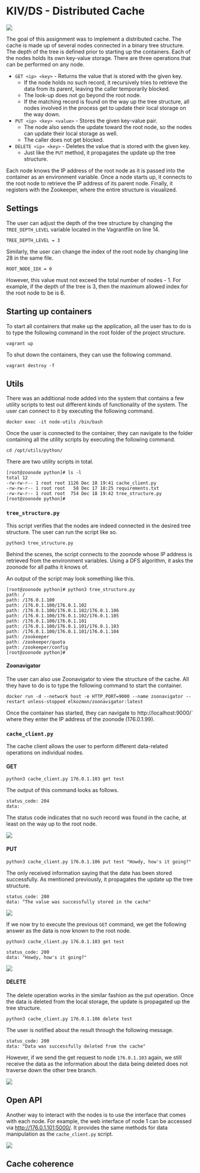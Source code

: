 # KIV/DS - Distributed Cache

<img src="img/01.png">

The goal of this assignment was to implement a distributed cache. The cache is made up of several nodes connected in a binary tree structure. The depth of the tree is defined prior to starting up the containers. Each of the nodes holds its own key-value storage. There are three operations that can be performed on any node.

* `GET <ip> <key>` - Returns the value that is stored with the given key.
    * If the node holds no such record, it recursively tries to retrieve the data from its parent, leaving the caller temporarily blocked.
    * The look-up does not go beyond the root node.
    * If the matching record is found on the way up the tree structure, all nodes involved in the process get to update their local storage on the way down.
* `PUT <ip> <key> <value>` - Stores the given key-value pair.
    * The node also sends the update toward the root node, so the nodes can update their local storage as well.
    * The caller does not get blocked.
* `DELETE <ip> <key>` - Deletes the value that is stored with the given key.
    * Just like the `PUT` method, it propagates the update up the tree structure.

Each node knows the IP address of the root node as it is passed into the container as an environment variable. Once a node starts up, it connects to the root node to retrieve the IP address of its parent node. Finally, it registers with the Zookeeper, where the entire structure is visualized. 

## Settings

The user can adjust the depth of the tree structure by changing the `TREE_DEPTH_LEVEL` variable located in the Vagrantfile on line 14.

```
TREE_DEPTH_LEVEL = 3
```

Similarly, the user can change the index of the root node by changing line 28 in the same file.

```
ROOT_NODE_IDX = 0
```
However, this value must not exceed the total number of nodes - 1. For example, if the depth of the tree is 3, then the maximum allowed index for the root node to be is 6.

## Starting up containers

To start all containers that make up the application, all the user has to do is to type the following command in the root folder of the project structure.

```
vagrant up
```

To shut down the containers, they can use the following command.

```
vagrant destroy -f
```

## Utils

There was an additional node added into the system that contains a few utility scripts to test out different kinds of functionality of the system. The user can connect to it by executing the following command.

```
docker exec -it node-utils /bin/bash
```

Once the user is connected to the container, they can navigate to the folder containing all the utility scripts by executing the following command.

```
cd /opt/utils/python/
```

There are two utility scripts in total.
```
[root@zoonode python]# ls -l
total 12
-rw-rw-r-- 1 root root 1126 Dec 18 19:41 cache_client.py
-rw-rw-r-- 1 root root   58 Dec 17 18:25 requirements.txt
-rw-rw-r-- 1 root root  754 Dec 18 19:42 tree_structure.py
[root@zoonode python]#
```

### `tree_structure.py`

This script verifies that the nodes are indeed connected in the desired tree structure. The user can run the script like so.

```
python3 tree_structure.py
```

Behind the scenes, the script connects to the zoonode whose IP address is retrieved from the environment variables. Using a DFS algorithm, it asks the zoonode for all paths it knows of.

An output of the script may look something like this.

```
[root@zoonode python]# python3 tree_structure.py
path: /
path: /176.0.1.100
path: /176.0.1.100/176.0.1.102
path: /176.0.1.100/176.0.1.102/176.0.1.106
path: /176.0.1.100/176.0.1.102/176.0.1.105
path: /176.0.1.100/176.0.1.101
path: /176.0.1.100/176.0.1.101/176.0.1.103
path: /176.0.1.100/176.0.1.101/176.0.1.104
path: /zookeeper
path: /zookeeper/quota
path: /zookeeper/config
[root@zoonode python]# 
```

#### Zoonavigator

The user can also use Zoonavigator to view the structure of the cache. All they have to do is to type the following command to start the container.

```
docker run -d --network host -e HTTP_PORT=9000 --name zoonavigator --restart unless-stopped elkozmon/zoonavigator:latest
```
Once the container has started, they can navigate to http://localhost:9000/` where they enter the IP address of the zoonode (176.0.1.99).

### `cache_client.py`

The cache client allows the user to perform different data-related operations on individual nodes.

#### GET

```
python3 cache_client.py 176.0.1.103 get test
```

The output of this command looks as follows.

```
status_code: 204
data: 
```
The status code indicates that no such record was found in the cache, at least on the way up to the root node.

<img src="img/02.png">

#### PUT

```
python3 cache_client.py 176.0.1.106 put test "Howdy, how's it going?"
```

The only received information saying that the date has been stored successfully. As mentioned previously, it propagates the update up the tree structure.
```
status_code: 200
data: "The value was successfully stored in the cache"
```

<img src="img/03.png">

If we now try to execute the previous `GET` command, we get the following answer as the data is now known to the root node.

```
python3 cache_client.py 176.0.1.103 get test
```

```
status_code: 200
data: "Howdy, how's it going?"
```

<img src="img/04.png">

#### DELETE

The delete operation works in the similar fashion as the put operation. Once the data is deleted from the local storage, the update is propagated up the tree structure.

```
python3 cache_client.py 176.0.1.106 delete test
```

The user is notified about the result through the following message.

```
status_code: 200
data: "Data was successfully deleted from the cache"
```

However, if we send the get request to node `176.0.1.103` again, we still receive the data as the information about the data being deleted does not traverse down the other tree branch.

<img src="img/05.png">

## Open API

Another way to interact with the nodes is to use the interface that comes with each node. For example, the web interface of node 1 can be accessed via http://176.0.1.101:5000/. It provides the same methods for data manipulation as the `cache_client.py` script.

<img src="img/06.png">

## Cache coherence
